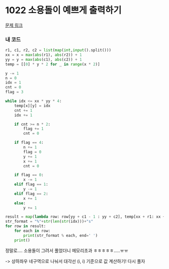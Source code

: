 # 1022 소용돌이 예쁘게 출력하기

[문제 링크](https://www.acmicpc.net/problem/1022)

### 내 코드

```python
r1, c1, r2, c2 = list(map(int,input().split()))
xx = x = max(abs(r1), abs(r2)) + 1
yy = y = max(abs(c1), abs(c2)) + 1
temp = [[0] * y * 2 for _ in range(x * 2)]

y -= 1
n = 0
idx = 1
cnt = 0
flag = 3

while idx <= xx * yy * 4:
    temp[x][y] = idx
    cnt += 1
    idx += 1

    if cnt >= n * 2:
        flag += 1
        cnt = 0

    if flag == 4:
        n += 1
        flag = 0
        y += 1
        x += 1
        cnt = 0

    if flag == 0:
        x -= 1
    elif flag == 1:
        y -= 1
    elif flag == 2:
        x += 1
    else:
        y += 1

result = map(lambda row: row[yy + c1 - 1 : yy + c2], temp[xx + r1: xx + r2 + 1])
str_format = "%"+str(len(str(idx)))+"s"
for row in result:
    for each in row:
        print(str_format % each, end=' ')
    print()

```

정말로.... 소용돌이 그려서 풀었더니 메모리초과 ㅎㅎㅎㅎㅎ.....ㅠㅠ

-> 상하좌우 네구역으로 나눠서 대각선 (i, i) 기준으로 값 계산하기! 다시 풀자